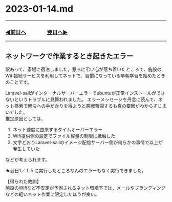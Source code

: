 # 2023-01-14.md

---
### [◀️前日へ](https://github.com/yuasys/chatty-journal/blob/main/2023/01/2023-01-13.md)&emsp;&emsp;&emsp;&emsp;[翌日へ▶️](https://github.com/yuasys/chatty-journal/blob/main/2023/01/2023-01-15.md)

---

## ネットワークで作業するとき起きたエラー

訳あって、斎場に宿泊しました。懇ろに弔い心が落ち着いたところで、施設のWifi接続サービスを利用してネットで、習慣になっている早朝学習を始めたときのことです。

Laravel-sailがインターナルサーバーエラーでubuntuが正常インストールができないというトラブルに見舞われました。
エラーメッセージを丹念に読んで、ネット検索で解決への手がかりを得ようと悪戦苦闘するも真の要因がわからずじまいでした。    
推定原因としては、
1. ネット速度に由来するタイムオーバーエラー
2. Wifi提供側の設定でファイル容量の制限に抵触した
3. 文字どおりLaravel-sailのイメージ配信サーバー側が何らかの事情で以上が発生していた

などが考えられます。

★翌日1／１５に実行したところなんのエラーもなく実行できました。

【得られた教訓】  
施設のWifiなど不安定が予測されるネット環境下では、メールやブランディングなどの軽いネット作業に限定したほうが良い。
